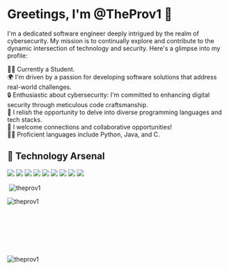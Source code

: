 # Greetings, I'm @TheProv1 👋

I'm a dedicated software engineer deeply intrigued by the realm of cybersecurity. My mission is to continually explore and contribute to the dynamic intersection of technology and security. Here's a glimpse into my profile:

👨‍💻 Currently a Student.<br>
🌍 I'm driven by a passion for developing software solutions that address real-world challenges.<br>
🔒 Enthusiastic about cybersecurity: I'm committed to enhancing digital security through meticulous code craftsmanship.<br>
🚀 I relish the opportunity to delve into diverse programming languages and tech stacks.<br>
💬 I welcome connections and collaborative opportunities!<br>
👨‍💻 Proficient languages include Python, Java, and C.<br>

## 🔧 Technology Arsenal

![](https://img.shields.io/badge/C-informational?style=flat-square&logo=C&logoColor=white&color=A8B9CC)
![](https://img.shields.io/badge/C[Sharp]-informational?style=flat-square&logo=csharp&logoColor=white&color=239120)
![](https://img.shields.io/badge/Java-informational?style=flat-square&logo=coffeescript&logoColor=white&color=FF7800)
![](https://img.shields.io/badge/Python-informational?style=flat-square&logo=Python&logoColor=white&color=3776AB)
![](https://img.shields.io/badge/GitHub%20Pages-%23327FC7.svg?logo=github&logoColor=white&color=222222)
![](https://img.shields.io/badge/MySQL-informational?style=flat-square&logo=mysql&logoColor=white&color=4479A1)
![](https://img.shields.io/badge/Linux-informational?style=flat-square&logo=Linux&logoColor=white&color=FCC624)
![](https://img.shields.io/badge/Kali_Linux-informational?style=flat-square&logo=kalilinux&logoColor=white&color=AB7D00)
![](https://img.shields.io/badge/Bash_Scripting-informational?style=flat-square&logo=gnu-bash&logoColor=white&color=4EAA25)

<p>&nbsp;<img align="center" src="https://github-readme-stats.vercel.app/api?username=theprov1&show_icons=true&theme=dark&hide_border=true&cache_seconds=0010&locale=en" alt="theprov1" /></p>

<p><img align="left" src="https://github-readme-stats.vercel.app/api/top-langs?username=theprov1&show_icons=true&theme=dark&hide_border=true&cache_seconds=0010&locale=en" alt="theprov1" /></p><br>
<br><br><br><br><br><br>

<p><img align="center" src="https://github-readme-streak-stats.herokuapp.com/?user=theprov1&theme=dark" alt="theprov1" /></p>
